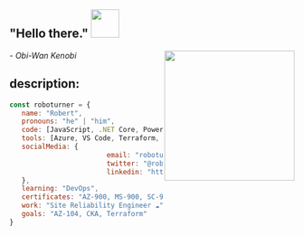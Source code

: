 <h2> "Hello there." <img src="https://images-wixmp-ed30a86b8c4ca887773594c2.wixmp.com/f/e7facb0b-5c97-4235-9e4c-b756b8a5fe26/dcmqphz-691e6781-8613-4994-9d68-c033ffa6280b.gif?token=eyJ0eXAiOiJKV1QiLCJhbGciOiJIUzI1NiJ9.eyJzdWIiOiJ1cm46YXBwOjdlMGQxODg5ODIyNjQzNzNhNWYwZDQxNWVhMGQyNmUwIiwiaXNzIjoidXJuOmFwcDo3ZTBkMTg4OTgyMjY0MzczYTVmMGQ0MTVlYTBkMjZlMCIsIm9iaiI6W1t7InBhdGgiOiJcL2ZcL2U3ZmFjYjBiLTVjOTctNDIzNS05ZTRjLWI3NTZiOGE1ZmUyNlwvZGNtcXBoei02OTFlNjc4MS04NjEzLTQ5OTQtOWQ2OC1jMDMzZmZhNjI4MGIuZ2lmIn1dXSwiYXVkIjpbInVybjpzZXJ2aWNlOmZpbGUuZG93bmxvYWQiXX0.5gTYIE1QslSwFPgKVI5wIuh8Fiy3BHfelkcR1jHkXVU" width="50"></h2><em>- Obi-Wan Kenobi</em>
<img align='right' src="https://young.scot/media/1513/working_information_digtialcareermythbustersgif_001.jpg" width="230">

## description:
```javascript
const roboturner = {
   name: "Robert",
   pronouns: "he" | "him",
   code: [JavaScript, .NET Core, PowerShell],
   tools: [Azure, VS Code, Terraform, Docker],
   socialMedia: {
                        email: "roboturnerdev@gmail.com",
                        twitter: "@robo_turner",
                        linkedin: "https://www.linkedin.com/in/rwturnerjr/"
   },
   learning: "DevOps",
   certificates: "AZ-900, MS-900, SC-900, CompTIA Security+",
   work: "Site Reliability Engineer ☁",
   goals: "AZ-104, CKA, Terraform"
}
```
